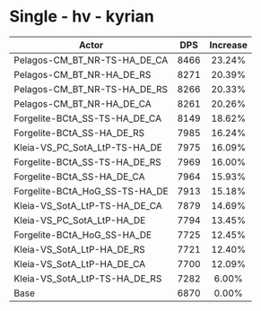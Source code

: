 # Single - hv - kyrian
| Actor | DPS | Increase |
|---|:---:|:---:|
|Pelagos-CM_BT_NR-TS-HA_DE_CA|8466|23.24%|
|Pelagos-CM_BT_NR-HA_DE_RS|8271|20.39%|
|Pelagos-CM_BT_NR-TS-HA_DE_RS|8266|20.33%|
|Pelagos-CM_BT_NR-HA_DE_CA|8261|20.26%|
|Forgelite-BCtA_SS-TS-HA_DE_CA|8149|18.62%|
|Forgelite-BCtA_SS-HA_DE_RS|7985|16.24%|
|Kleia-VS_PC_SotA_LtP-TS-HA_DE|7975|16.09%|
|Forgelite-BCtA_SS-TS-HA_DE_RS|7969|16.00%|
|Forgelite-BCtA_SS-HA_DE_CA|7964|15.93%|
|Forgelite-BCtA_HoG_SS-TS-HA_DE|7913|15.18%|
|Kleia-VS_SotA_LtP-TS-HA_DE_CA|7879|14.69%|
|Kleia-VS_PC_SotA_LtP-HA_DE|7794|13.45%|
|Forgelite-BCtA_HoG_SS-HA_DE|7725|12.45%|
|Kleia-VS_SotA_LtP-HA_DE_RS|7721|12.40%|
|Kleia-VS_SotA_LtP-HA_DE_CA|7700|12.09%|
|Kleia-VS_SotA_LtP-TS-HA_DE_RS|7282|6.00%|
|Base|6870|0.00%|
